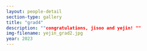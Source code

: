 ```yaml
---
layout: people-detail
section-type: gallery
title: "grad4"
description: ""congratulations, jisoo and yejin! ""
img-filename: yejin_grad2.jpg
year: 2023
---
```

